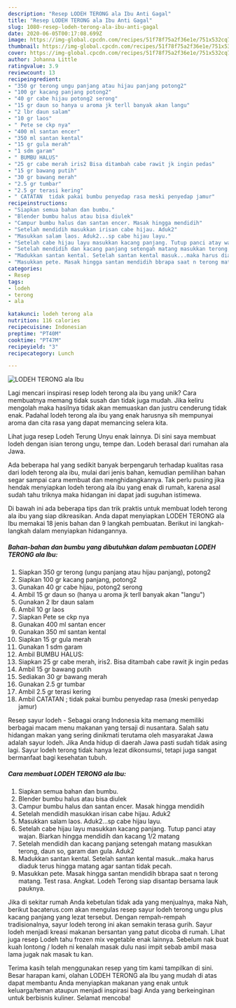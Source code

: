 ```yaml
---
description: "Resep LODEH TERONG ala Ibu Anti Gagal"
title: "Resep LODEH TERONG ala Ibu Anti Gagal"
slug: 1080-resep-lodeh-terong-ala-ibu-anti-gagal
date: 2020-06-05T00:17:08.699Z
image: https://img-global.cpcdn.com/recipes/51f78f75a2f36e1e/751x532cq70/lodeh-terong-ala-ibu-foto-resep-utama.jpg
thumbnail: https://img-global.cpcdn.com/recipes/51f78f75a2f36e1e/751x532cq70/lodeh-terong-ala-ibu-foto-resep-utama.jpg
cover: https://img-global.cpcdn.com/recipes/51f78f75a2f36e1e/751x532cq70/lodeh-terong-ala-ibu-foto-resep-utama.jpg
author: Johanna Little
ratingvalue: 3.9
reviewcount: 13
recipeingredient:
- "350 gr terong ungu panjang atau hijau panjang potong2"
- "100 gr kacang panjang potong2"
- "40 gr cabe hijau potong2 serong"
- "15 gr daun so hanya u aroma jk terll banyak akan langu"
- "2 lbr daun salam"
- "10 gr laos"
- " Pete se ckp nya"
- "400 ml santan encer"
- "350 ml santan kental"
- "15 gr gula merah"
- "1 sdm garam"
- " BUMBU HALUS"
- "25 gr cabe merah iris2 Bisa ditambah cabe rawit jk ingin pedas"
- "15 gr bawang putih"
- "30 gr bawang merah"
- "2.5 gr tumbar"
- "2.5 gr terasi kering"
- " CATATAN  tidak pakai bumbu penyedap rasa meski penyedap jamur"
recipeinstructions:
- "Siapkan semua bahan dan bumbu."
- "Blender bumbu halus atau bisa diulek"
- "Campur bumbu halus dan santan encer. Masak hingga mendidih"
- "Setelah mendidih masukkan irisan cabe hijau. Aduk2"
- "Masukkan salam laos. Aduk2...sp cabe hijau layu."
- "Setelah cabe hijau layu masukkan kacang panjang. Tutup panci atay wajan. Biarkan hingga mendidih dan kacang 1/2 matang"
- "Setelah mendidih dan kacang panjang setengah matang masukkan terong, daun so, garam dan gula. Aduk2"
- "Madukkan santan kental. Setelah santan kental masuk...maka harus diaduk terus hingga matang agar santan tidak pecah."
- "Masukkan pete. Masak hingga santan mendidih bbrapa saat n terong matang. Test rasa. Angkat. Lodeh Terong siap disantap bersama lauk pauknya."
categories:
- Resep
tags:
- lodeh
- terong
- ala

katakunci: lodeh terong ala 
nutrition: 116 calories
recipecuisine: Indonesian
preptime: "PT40M"
cooktime: "PT47M"
recipeyield: "3"
recipecategory: Lunch

---
```



![LODEH TERONG ala Ibu](https://img-global.cpcdn.com/recipes/51f78f75a2f36e1e/751x532cq70/lodeh-terong-ala-ibu-foto-resep-utama.jpg)

Lagi mencari inspirasi resep lodeh terong ala ibu yang unik? Cara membuatnya memang tidak susah dan tidak juga mudah. Jika keliru mengolah maka hasilnya tidak akan memuaskan dan justru cenderung tidak enak. Padahal lodeh terong ala ibu yang enak harusnya sih mempunyai aroma dan cita rasa yang dapat memancing selera kita.

Lihat juga resep Lodeh Terung Unyu enak lainnya. Di sini saya membuat lodeh dengan isian terong ungu, tempe dan. Lodeh berasal dari rumahan ala Jawa.

Ada beberapa hal yang sedikit banyak berpengaruh terhadap kualitas rasa dari lodeh terong ala ibu, mulai dari jenis bahan, kemudian pemilihan bahan segar sampai cara membuat dan menghidangkannya. Tak perlu pusing jika hendak menyiapkan lodeh terong ala ibu yang enak di rumah, karena asal sudah tahu triknya maka hidangan ini dapat jadi suguhan istimewa.


Di bawah ini ada beberapa tips dan trik praktis untuk membuat lodeh terong ala ibu yang siap dikreasikan. Anda dapat menyiapkan LODEH TERONG ala Ibu memakai 18 jenis bahan dan 9 langkah pembuatan. Berikut ini langkah-langkah dalam menyiapkan hidangannya.

<!--inarticleads1-->

##### Bahan-bahan dan bumbu yang dibutuhkan dalam pembuatan LODEH TERONG ala Ibu:

1. Siapkan 350 gr terong (ungu panjang atau hijau panjang), potong2
1. Siapkan 100 gr kacang panjang, potong2
1. Gunakan 40 gr cabe hijau, potong2 serong
1. Ambil 15 gr daun so (hanya u aroma jk terll banyak akan &#34;langu&#34;)
1. Gunakan 2 lbr daun salam
1. Ambil 10 gr laos
1. Siapkan  Pete se ckp nya
1. Gunakan 400 ml santan encer
1. Gunakan 350 ml santan kental
1. Siapkan 15 gr gula merah
1. Gunakan 1 sdm garam
1. Ambil  BUMBU HALUS:
1. Siapkan 25 gr cabe merah, iris2. Bisa ditambah cabe rawit jk ingin pedas
1. Ambil 15 gr bawang putih
1. Sediakan 30 gr bawang merah
1. Gunakan 2.5 gr tumbar
1. Ambil 2.5 gr terasi kering
1. Ambil  CATATAN ; tidak pakai bumbu penyedap rasa (meski penyedap jamur)


Resep sayur lodeh - Sebagai orang Indonesia kita memang memiliki berbagai macam menu makanan yang tersaji di nusantara. Salah satu hidangan makan yang sering dinikmati terutama oleh masyarakat Jawa adalah sayur lodeh. Jika Anda hidup di daerah Jawa pasti sudah tidak asing lagi. Sayur lodeh terong tidak hanya lezat dikonsumsi, tetapi juga sangat bermanfaat bagi kesehatan tubuh. 

<!--inarticleads2-->

##### Cara membuat LODEH TERONG ala Ibu:

1. Siapkan semua bahan dan bumbu.
1. Blender bumbu halus atau bisa diulek
1. Campur bumbu halus dan santan encer. Masak hingga mendidih
1. Setelah mendidih masukkan irisan cabe hijau. Aduk2
1. Masukkan salam laos. Aduk2...sp cabe hijau layu.
1. Setelah cabe hijau layu masukkan kacang panjang. Tutup panci atay wajan. Biarkan hingga mendidih dan kacang 1/2 matang
1. Setelah mendidih dan kacang panjang setengah matang masukkan terong, daun so, garam dan gula. Aduk2
1. Madukkan santan kental. Setelah santan kental masuk...maka harus diaduk terus hingga matang agar santan tidak pecah.
1. Masukkan pete. Masak hingga santan mendidih bbrapa saat n terong matang. Test rasa. Angkat. Lodeh Terong siap disantap bersama lauk pauknya.


Jika di sekitar rumah Anda kebetulan tidak ada yang menjualnya, maka Nah, berikut bacaterus.com akan mengulas resep sayur lodeh terong ungu plus kacang panjang yang lezat tersebut. Dengan rempah-rempah tradisionalnya, sayur lodeh terong ini akan semakin terasa gurih. Sayur lodeh menjadi kreasi makanan bersantan yang patut dicoba di rumah. Lihat juga resep Lodeh tahu frozen mix vegetable enak lainnya. Sebelum nak buat kuah lontong / lodeh ni kenalah masak dulu nasi impit sebab ambil masa lama jugak nak masak tu kan. 

Terima kasih telah menggunakan resep yang tim kami tampilkan di sini. Besar harapan kami, olahan LODEH TERONG ala Ibu yang mudah di atas dapat membantu Anda menyiapkan makanan yang enak untuk keluarga/teman ataupun menjadi inspirasi bagi Anda yang berkeinginan untuk berbisnis kuliner. Selamat mencoba!

